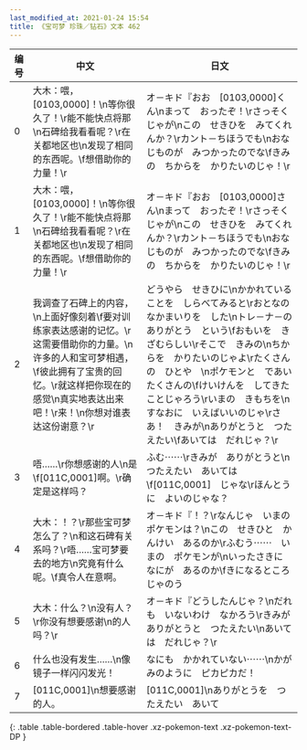 ```yaml
---
last_modified_at: 2021-01-24 15:54
title: 《宝可梦 珍珠／钻石》文本 462
---
```

| 编号 | 中文 | 日文 |
| ---- | ---- | ---- |
| 0 | 大木：喂，[0103,0000]！\n等你很久了！\r能不能快点将那\n石碑给我看看呢？\r在关都地区也\n发现了相同的东西呢。\f想借助你的力量！\r | オ－キド『おお　[0103,0000]くん\nまって　おったぞ！\rさっそくじゃが\nこの　せきひを　みてくれんか？\rカント－ちほうでも\nおなじものが　みつかったのでな\fきみの　ちからを　かりたいのじゃ！\r |
| 1 | 大木：喂，[0103,0000]！\n等你很久了！\r能不能快点将那\n石碑给我看看呢？\r在关都地区也\n发现了相同的东西呢。\f想借助你的力量！\r | オ－キド『おお　[0103,0000]さん\nまって　おったぞ！\rさっそくじゃが\nこの　せきひを　みてくれんか？\rカント－ちほうでも\nおなじものが　みつかったのでな\fきみの　ちからを　かりたいのじゃ！\r |
| 2 | 我调查了石碑上的内容，\n上面好像刻着\f要对训练家表达感谢的记忆。\r这需要借助你的力量。\n许多的人和宝可梦相遇，\f彼此拥有了宝贵的回忆。\r就这样把你现在的感觉\n真实地表达出来吧！\r来！\n你想对谁表达这份谢意？\r | どうやら　せきひに\nかかれていることを　しらべてみると\rおとなの　なかまいりを　した\nトレ－ナ－の　ありがとう　という\fおもいを　きざむらしい\rそこで　きみの\nちからを　かりたいのじゃよ\rたくさんの　ひとや　\nポケモンと　であい　たくさんの\fけいけんを　してきたことじゃろう\rいまの　きもちを\nすなおに　いえばいいのじゃ\rさあ！　きみが\nありがとうと　つたえたい\fあいては　だれじゃ？\r |
| 3 | 唔……\r你想感谢的人\n是\f[011C,0001]啊。\r确定是这样吗？ | ふむ⋯⋯\rきみが　ありがとうと\nつたえたい　あいては\f[011C,0001]　じゃな\rほんとうに　よいのじゃな？ |
| 4 | 大木：！？\r那些宝可梦怎么了？\n和这石碑有关系吗？\r唔……宝可梦要去的地方\n究竟有什么呢。\f真令人在意啊。 | オ－キド『！？\rなんじゃ　いまの　ポケモンは？\nこの　せきひと　かんけい　あるのか\rふむう⋯⋯　いまの　ポケモンが\nいったさきに　なにが　あるのか\fきになるところ　じゃのう |
| 5 | 大木：什么？\n没有人？\r你没有想要感谢\n的人吗？\r | オ－キド『どうしたんじゃ？\nだれも　いないわけ　なかろう\rきみが　ありがとうと　つたえたい\nあいては　だれじゃ？\r |
| 6 | 什么也没有发生……\n像镜子一样闪闪发光！ | なにも　かかれていない⋯⋯\nかがみのように　ピカピカだ！ |
| 7 | [011C,0001]\n想要感谢的人。 | [011C,0001]\nありがとうを　つたえたい　あいて |
{: .table .table-bordered .table-hover .xz-pokemon-text .xz-pokemon-text-DP }